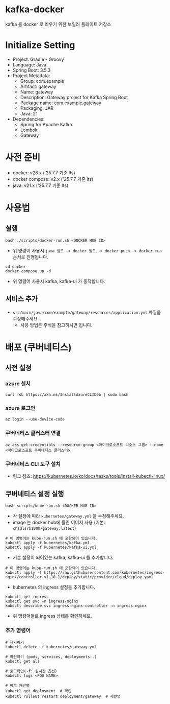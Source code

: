 # kafka-docker
kafka 를 docker 로 띄우기 위한 보일러 플레이트 저장소

# Initialize Setting
- Project: Gradle - Groovy
- Language: Java
- Spring Boot: 3.5.3
- Project Metadata:
    - Group: com.example
    - Artifact: gateway
    - Name: gateway
    - Description: Gateway project for Kafka Spring Boot
    - Package name: com.example.gateway
    - Packaging: JAR
    - Java: 21
- Dependencies:
    - Spring for Apache Kafka
    - Lombok
    - Gateway

# 사전 준비
- docker: v28.x ('25.7.7 기준 lts)
- docker compose: v2.x ('25.7.7 기준 lts)
- java: v21.x ('25.7.7 기준 lts)

# 사용법

## 실행

```
bash ./scripts/docker-run.sh <DOCKER HUB ID>
```
- 위 명령어 사용시 `java 빌드 -> docker 빌드 -> docker push -> docker run` 순서로 진행됩니다.

```
cd docker
docker compose up -d
```
- 위 명령어 사용시 kafka, kafka-ui 가 동작합니다.

## 서비스 추가

- `src/main/java/com/example/gateway/resources/application.yml` 파일을 수정해주세요.
    - 사용 방법은 주석을 참고하시면 됩니다.

# 배포 (쿠버네티스)

## 사전 설정

### azure 설치

```
curl -sL https://aka.ms/InstallAzureCLIDeb | sudo bash
```

### azure 로그인

```
az login --use-device-code
```

### 쿠버네티스 클러스터 연결

```
az aks get-credentials --resource-group <마이크로소프트 리소스 그룹> --name <마이크로소프트 쿠버네티스 클러스터>
```

### 쿠버네티스 CLI 도구 설치
- 링크 참조: https://kubernetes.io/ko/docs/tasks/tools/install-kubectl-linux/

## 쿠버네티스 설정 실행

```
bash scripts/kube-run.sh <DOCKER HUB ID>
```

- 각 설정에 따라 `kubernetes/gateway.yml` 을 수정해주세요.
- image 는 docker hub에 올린 이미지 사용 (기본: `chldlsrb1000/gateway:latest`)

```
# 이 명령어는 kube-run.sh 에 포함되어 있습니다.
kubectl apply -f kubernetes/kafka.yml
kubectl apply -f kubernetes/kafka-ui.yml
```

- 기본 설정이 되어있는 kafka, kafka-ui 를 추가합니다.

```
# 이 명령어는 kube-run.sh 에 포함되어 있습니다.
kubectl apply -f https://raw.githubusercontent.com/kubernetes/ingress-nginx/controller-v1.10.1/deploy/static/provider/cloud/deploy.yaml
```

- kubernetes 의 ingress 설정을 추가합니다.

```
kubectl get ingress
kubectl get svc -n ingress-nginx
kubectl describe svc ingress-nginx-controller -n ingress-nginx
```

- 위 명령어들로 ingress 상태를 확인하세요.

### 추가 명령어

```
# 제거하기
kubectl delete -f kubernetes/gateway.yml

# 확인하기 (pods, services, deployments..)
kubectl get all

# 로그확인(-f: 실시간 옵션)
kubectl logs <POD NAME>

# 바로 재반영
kubectl get deployment  # 확인
kubectl rollout restart deployment/gateway  # 재반영
```
